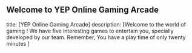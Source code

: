 ## Welcome to YEP Online Gaming Arcade

title: [YEP Online Gaming Arcade]
description: [Welcome to the world of gaming !
We have five interesting games to entertain you,
 specially developed by our team. 
Remember, You have a play time of only twenty minutes ]


